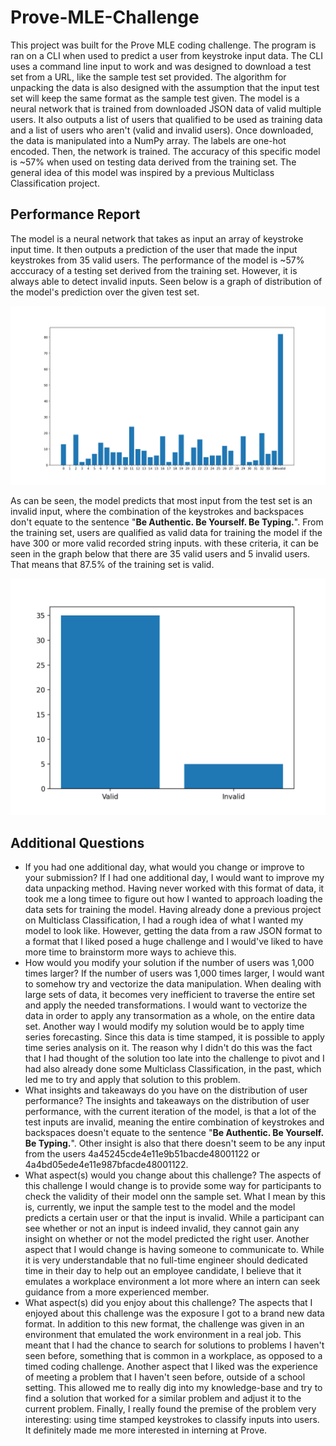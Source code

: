 # Prove-MLE-Challenge
 
This project was built for the Prove MLE coding challenge. The program is ran on a CLI when used to predict a user from keystroke input data. The CLI uses a command line input to work and was designed to download a test set from a URL, like the sample test set provided. The algorithm for unpacking the data is also designed with the assumption that the input test set will keep the same format as the sample test given. The model is a neural network that is trained from downloaded JSON data of valid multiple users. It also outputs a list of users that qualified to be used as training data and a list of users who aren't (valid and invalid users). Once downloaded, the data is manipulated into a NumPy array. The labels are one-hot encoded. Then, the network is trained. The accuracy of this specific model is ~57% when used on testing data derived from the training set. The general idea of this model was inspired by a previous Multiclass Classification project.

## Performance Report

The model is a neural network that takes as input an array of keystroke input time. It then outputs a prediction of the user that made the input keystrokes from 35 valid users. The performance of the model is ~57% acccuracy of a testing set derived from the training set. However, it is always able to detect invalid inputs. Seen below is a graph of distribution of the model's prediction over the given test set.

![Distribution Graph](Figure_1.png)

As can be seen, the model predicts that most input from the test set is an invalid input, where the combination of the keystrokes and backspaces don't equate to the sentence "**Be Authentic. Be Yourself. Be Typing.**". From the training set, users are qualified as valid data for training the model if the have 300 or more valid recorded string inputs. with these criteria, it can be seen in the graph below that there are 35 valid users and 5 invalid users. That means that 87.5% of the training set is valid.

![Valid and Invalid users](Figure_2.png)

## Additional Questions

* If you had one additional day, what would you change or improve to your submission?
    If I had one additional day, I would want to improve my data unpacking method. Having never worked with this format of data, it took me a long timee to figure out how I wanted to approach loading the data sets for training the model. Having already done a previous project on Multiclass Classification, I had a rough idea of what I wanted my model to look like. However, getting the data from a raw JSON format to a format that I liked posed a huge challenge and I would've liked to have more time to brainstorm more ways to achieve this.
* How would you modify your solution if the number of users was 1,000 times larger?
    If the number of users was 1,000 times larger, I would want to somehow try and vectorize the data manipulation. When dealing with large sets of data, it becomes very inefficient to traverse the entire set and apply the needed transformations. I would want to vectorize the data in order to apply any transormation as a whole, on the entire data set. Another way I would modify my solution would be to apply time series forecasting. Since this data is time stamped, it is possible to apply time series analysis on it. The reason why I didn't do this was the fact that I had thought of the solution too late into the challenge to pivot and I had also already done some Multiclass Classification, in the past, which led me to try and apply that solution to this problem.
* What insights and takeaways do you have on the distribution of user performance?
    The insights and takeaways on the distribution of user performance, with the current iteration of the model, is that a lot of the test inputs are invalid, meaning the entire combination of keystrokes and backspaces doesn't equate to the sentence "**Be Authentic. Be Yourself. Be Typing.**". Other insight is also that there doesn't seem to be any input from the users 4a45245cde4e11e9b51bacde48001122 or 4a4bd05ede4e11e987bfacde48001122.
* What aspect(s) would you change about this challenge?
    The aspects of this challenge I would change is to provide some way for participants to check the validity of their model onn the sample set. What I mean by this is, currently, we input the sample test to the model and the model predicts a certain user or that the input is invalid. While a participant can see whether or not an input is indeed invalid, they cannot gain any insight on whether or not the model predicted the right user. Another aspect that I would change is having someone to communicate to. While it is very understandable that no full-time engineer should dedicated time in their day to help out an employee candidate, I believe that it emulates a workplace environment a lot more where an intern can seek guidance from a more experienced member.
* What aspect(s) did you enjoy about this challenge?
    The aspects that I enjoyed about this challenge was the exposure I got to a brand new data format. In addition to this new format, the challenge was given in an environment that emulated the work environment in a real job. This meant that I had the chance to search for solutions to problems I haven't seen before, something that is common in a workplace, as opposed to a timed coding challenge. Another aspect that I liked was the experience of meeting a problem that I haven't seen before, outside of a school setting. This allowed me to really dig into my knowledge-base and try to find a solution that worked for a similar problem and adjust it to the current problem. Finally, I really found the premise of the problem very interesting: using time stamped keystrokes to classify inputs into users. It definitely made me more interested in interning at Prove.